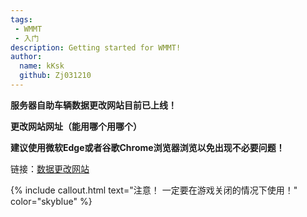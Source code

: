 ```yaml
---
tags: 
 - WMMT
 - 入门
description: Getting started for WMMT!
author:
  name: kKsk
  github: Zj031210
---
```


**服务器自助车辆数据更改网站目前已上线！**

**更改网站网址（能用哪个用哪个）**

**建议使用微软Edge或者谷歌Chrome浏览器浏览以免出现不必要问题！**

链接：[数据更改网站](https://lowcode.methodot.com/app/olg-wmmt-public/page-649ad8a36fbfd93d5cd473bb)  

{% include callout.html text="注意！
一定要在游戏关闭的情况下使用！" color="skyblue" %}